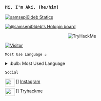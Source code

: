 ### `Hi. I'm Aki. (he/him)`


[![samsepi0ldeb Statics](https://github-readme-stats.vercel.app/api?username=samsepi0ldeb&show_icons=true&theme=aura)](https://samsepi0ldeb.dev)

[![@samsepi0ldeb's Holopin board](https://holopin.me/samsepi0ldeb)](https://holopin.io/@samsepi0ldeb)

<p align="center">
<img src="https://tryhackme-badges.s3.amazonaws.com/samsepi0ldeb.png" alt="TryHackMe">
</p>

[![Visitor](https://visitor-badge.laobi.icu/badge?page_id=samsepi0ldeb.samsepi0ldeb)](#)

`Most Use Language ☕`

<details>
<summary>:bulb: Most Used Language </summary>
<img src="https://github-readme-stats.vercel.app/api/top-langs/?username=samsepi0ldeb&hide_progress=false">
</details>

`Social`


[<img height="25" width="32" src="https://unpkg.com/simple-icons@v9/icons/instagram.svg" align="left" />] [Instagram]

[<img height="25" width="32" src="https://unpkg.com/simple-icons@v9/icons/tryhackme.svg" align="left" />]
[Tryhackme]

[instagram]: https://www.instagram.com/90gl917
[tryhackme]: https://tryhackme.com/p/samsepi0ldeb
